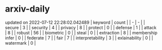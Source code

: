 # arxiv-daily
updated on 2022-07-12 22:28:02.042489
| keyword | count |
| - | - |
| secure | 3 |
| security | 4 |
| privacy | 8 |
| protect | 0 |
| defense | 1 |
| attack | 8 |
| robust | 56 |
| biometric | 0 |
| steal | 0 |
| extraction | 8 |
| membership infer | 0 |
| federate | 7 |
| fair | 7 |
| interpretability | 3 |
| exlainability | 0 |
| watermark | 0 |
